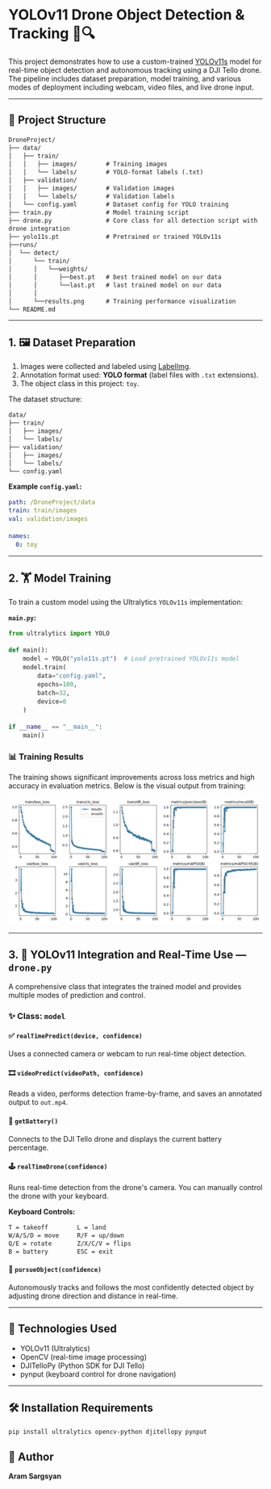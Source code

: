 # YOLOv11 Drone Object Detection & Tracking 🚁🔍

This project demonstrates how to use a custom-trained [YOLOv11s](https://github.com/ultralytics/ultralytics) model for real-time object detection and autonomous tracking using a DJI Tello drone. The pipeline includes dataset preparation, model training, and various modes of deployment including webcam, video files, and live drone input.

---

## 📁 Project Structure

```
DroneProject/
├── data/
│   ├── train/
│   │   ├── images/        # Training images
│   │   └── labels/        # YOLO-format labels (.txt)
│   ├── validation/
│   │   ├── images/        # Validation images
│   │   └── labels/        # Validation labels
│   └── config.yaml        # Dataset config for YOLO training
├── train.py               # Model training script
├── drone.py               # Core class for all detection script with drone integration
├── yolo11s.pt             # Pretrained or trained YOLOv11s
├──runs/ 
│  └── detect/
│      └── train/
│      │   └──weights/
│      │      ├──best.pt   # best trained model on our data
│      │      └──last.pt   # last trained model on our data
│      │
│      └──results.png      # Training performance visualization
└── README.md              
```

---

## 1. 🖼️ Dataset Preparation

1. Images were collected and labeled using [LabelImg](https://github.com/tzutalin/labelImg).
2. Annotation format used: **YOLO format** (label files with `.txt` extensions).
3. The object class in this project: `toy`.

The dataset structure:

```
data/
├── train/
│   ├── images/
│   └── labels/
├── validation/
│   ├── images/
│   └── labels/
└── config.yaml
```

**Example `config.yaml`:**

```yaml
path: /DroneProject/data
train: train/images
val: validation/images

names:
  0: toy
```

---

## 2. 🏋️ Model Training

To train a custom model using the Ultralytics `YOLOv11s` implementation:

**`main.py`:**
```python
from ultralytics import YOLO

def main():
    model = YOLO("yolo11s.pt")  # Load pretrained YOLOv11s model
    model.train(
        data="config.yaml",
        epochs=100,
        batch=32,
        device=0
    )

if __name__ == "__main__":
    main()
```

### 📊 Training Results

The training shows significant improvements across loss metrics and high accuracy in evaluation metrics. Below is the visual output from training:

![Training Results](runs\detect\train\results.png)

---

## 3. 🚁 YOLOv11 Integration and Real-Time Use — `drone.py`

A comprehensive class that integrates the trained model and provides multiple modes of prediction and control.

### ✨ Class: `model`

#### ✅ `realTimePredict(device, confidence)`
Uses a connected camera or webcam to run real-time object detection.

#### 🎞️ `videoPredict(videoPath, confidence)`
Reads a video, performs detection frame-by-frame, and saves an annotated output to `out.mp4`.

#### 🔋 `getBattery()`
Connects to the DJI Tello drone and displays the current battery percentage.

#### 🕹️ `realTimeDrone(confidence)`
Runs real-time detection from the drone's camera. You can manually control the drone with your keyboard.

**Keyboard Controls:**
```
T = takeoff        L = land
W/A/S/D = move     R/F = up/down
Q/E = rotate       Z/X/C/V = flips
B = battery        ESC = exit
```

#### 🎯 `pursueObject(confidence)`
Autonomously tracks and follows the most confidently detected object by adjusting drone direction and distance in real-time.

---

## 🧠 Technologies Used

- YOLOv11 (Ultralytics)
- OpenCV (real-time image processing)
- DJITelloPy (Python SDK for DJI Tello)
- pynput (keyboard control for drone navigation)

---

## 🛠️ Installation Requirements

```bash
pip install ultralytics opencv-python djitellopy pynput
```


## 📝 Author

**Aram Sargsyan**